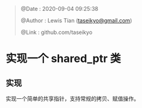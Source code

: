 > @Date    : 2020-09-04 09:25:38
>
> @Author  : Lewis Tian (taseikyo@gmail.com)
>
> @Link    : github.com/taseikyo

# 实现一个 shared_ptr 类

## 实现

实现一个简单的共享指针，支持常规的拷贝、赋值操作。